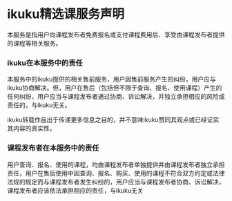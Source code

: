 # ikuku精选课服务声明  

本服务是指用户向课程发布者免费报名或支付课程费用后、享受由课程发布者提供的课程等相关服务。  


### ikuku在本服务中的责任  

本服务中的ikuku提供的相关售前服务，用户因售前服务产生的纠纷，用户应与ikuku协商解决。但，用户在售后（包括但不限于查询、报名、使用课程）产生的任何纠纷，用户应当与课程发布者通过协商、诉讼解决，并独立承担相应的风险或责任的，与ikuku无关。  

ikuku转载作品出于传递更多信息之目的，并不意味ikuku赞同其观点或已经证实其内容的真实性。  


### 课程发布者在本服务中的责任  

用户查询、报名、使用的课程，均由课程发布者单独提供并由课程发布者独立承担责任，用户在售后使用中因查询、报名、购买、使用的课程不符合双方约定或法律法规的规定而与课程发布者发生纠纷的，用户应当与课程发布者协商、诉讼解决，课程发布者应该依法承担相应的责任，与ikuku无关